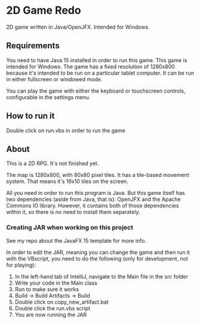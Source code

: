 # 2D Game Redo

2D game written in Java/OpenJFX. Intended for Windows. 

## Requirements

You need to have Java 15 installed in order to run this game. This game is intended for Windows. The game has a fixed resolution of 1280x800 because it's intended to be run on a particular tablet computer. It can be run in either fullscreen or windowed mode.

You can play the game with either the keyboard or touchscreen controls, configurable in the settings menu. 

## How to run it

Double click on run.vbs in order to run the game

## About

This is a 2D RPG. It's not finished yet.

The map is 1280x800, with 80x80 pixel tiles. It has a tile-based movement system. That means it's 16x10 tiles on the screen.

All you need in order to run this program is Java. But this game itself has two dependencies (aside from Java, that is): OpenJFX and the Apache Commons IO library. However, it contains both of those dependencies within it, so there is no need to install them separately.

### Creating JAR when working on this project

See my repo about the JavaFX 15 template for more info.

In order to edit the JAR, meaning you can change the game and then run it with the VBscript, you need to do the following (only for development, not for playing):

1. In the left-hand tab of IntelliJ, navigate to the Main file in the src folder
2. Write your code in the Main class
3. Run to make sure it works
4. Build -> Build Artifacts -> Build
5. Double click on copy_new_artifact.bat
6. Double click the run.vbs script
7. You are now running the JAR
